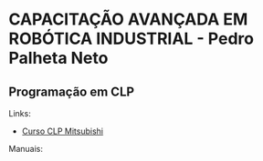 # CAPACITAÇÃO AVANÇADA EM ROBÓTICA INDUSTRIAL - Pedro Palheta Neto
## Programação em CLP


Links:
- [Curso CLP Mitsubishi](https://mitsubishielectric.eadplataforma.app/courses)

Manuais: 
